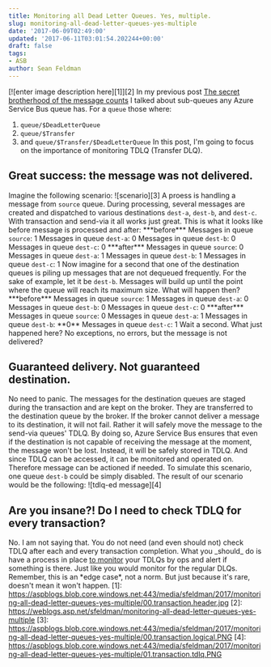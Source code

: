 ```yaml
---
title: Monitoring all Dead Letter Queues. Yes, multiple.
slug: monitoring-all-dead-letter-queues-yes-multiple
date: '2017-06-09T02:49:00'
updated: '2017-06-11T03:01:54.202244+00:00'
draft: false
tags:
- ASB
author: Sean Feldman
---
```

[![enter image description here][1]][2]
In my previous post [The secret brotherhood of the message counts](http://bit.ly/msgbrotherhood) I talked about sub-queues any Azure Service Bus queue has. For a `queue` those where:
1. `queue/$DeadLetterQueue`
2. `queue/$Transfer`
3. and `queue/$Transfer/$DeadLetterQueue`
In this post, I'm going to focus on the importance of monitoring TDLQ (Transfer DLQ).
## Great success: the message was not delivered.
Imagine the following scenario:
![scenario][3]
A proess is handling a message from `source` queue. During processing, several messages are created and dispatched to various destinations `dest-a`, `dest-b`, and `dest-c`. With transaction and send-via it all works just great. This is what it looks like before message is processed and after:
\*\*\*before\*\*\*
Messages in queue `source`: 1
Messages in queue `dest-a`: 0
Messages in queue `dest-b`: 0
Messages in queue `dest-c`: 0
\*\*\*after\*\*\*
Messages in queue `source`: 0
Messages in queue `dest-a`: 1
Messages in queue `dest-b`: 1
Messages in queue `dest-c`: 1
Now imagine for a second that one of the destination queues is piling up messages that are not dequeued frequently. For the sake of example, let it be `dest-b`. Messages will build up until the point where the queue will reach its maximum size. What will happen then?
\*\*\*before\*\*\*
Messages in queue `source`: 1
Messages in queue `dest-a`: 0
Messages in queue `dest-b`: 0
Messages in queue `dest-c`: 0
\*\*\*after\*\*\*
Messages in queue `source`: 0
Messages in queue `dest-a`: 1
Messages in queue `dest-b`: \*\*0\*\*
Messages in queue `dest-c`: 1
Wait a second. What just happened here? No exceptions, no errors, but the message is not delivered?
## Guaranteed delivery. Not guaranteed destination.
No need to panic. The messages for the destination queues are staged during the transaction and are kept on the broker. They are transferred to the destination queue by the broker. If the broker cannot deliver a message to its destination, it will not fail. Rather it will safely move the message to the send-via queues' TDLQ. By doing so, Azure Service Bus ensures that even if the destination is not capable of receiving the message at the moment, the message won't be lost. Instead, it will be safely stored in TDLQ. And since TDLQ can be accessed, it can be monitored and operated on. Therefore message can be actioned if needed.
To simulate this scenario, one queue `dest-b` could be simply disabled. The result of our scenario would be the following:
![tdlq-ed message][4]
## Are you insane?! Do I need to check TDLQ for every transaction?
No. I am not saying that. You do not need (and even should not) check TDLQ after each and every transaction completion. What you \_should\_ do is have a process in place [to monitor](https://weblogs.asp.net/sfeldman/centralized-dead-letter-queue-with-azure-service-bus) your TDLQs by ops and alert if something is there. Just like you would monitor for the regular DLQs. Remember, this is an \*edge case\*, not a norm. But just because it's rare, doesn't mean it won't happen.
[1]: https://aspblogs.blob.core.windows.net:443/media/sfeldman/2017/monitoring-all-dead-letter-queues-yes-multiple/00.transaction.header.jpg
[2]: https://weblogs.asp.net/sfeldman/monitoring-all-dead-letter-queues-yes-multiple
[3]: https://aspblogs.blob.core.windows.net:443/media/sfeldman/2017/monitoring-all-dead-letter-queues-yes-multiple/00.transaction.logical.PNG
[4]: https://aspblogs.blob.core.windows.net:443/media/sfeldman/2017/monitoring-all-dead-letter-queues-yes-multiple/01.transaction.tdlq.PNG
